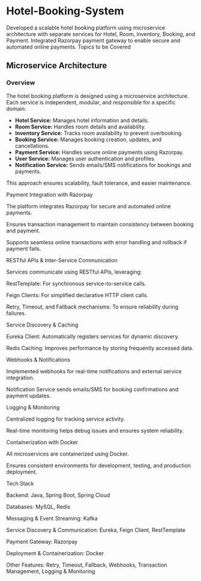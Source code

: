 # Hotel-Booking-System
Developed a scalable hotel booking platform using microservice architecture with separate services for Hotel, Room, Inventory, Booking, and Payment. Integrated Razorpay payment gateway to enable secure and automated online payments.
Topics to be Covered

## Microservice Architecture

### Overview

The hotel booking platform is designed using a microservice architecture. Each service is independent, modular, and responsible for a specific domain:


- **Hotel Service:** Manages hotel information and details.
- **Room Service:** Handles room details and availability.
- **Inventory Service:** Tracks room availability to prevent overbooking.
- **Booking Service:** Manages booking creation, updates, and cancellations.
- **Payment Service:** Handles secure online payments using Razorpay.
- **User Service:** Manages user authentication and profiles.
- **Notification Service:** Sends emails/SMS notifications for bookings and payments.

This approach ensures scalability, fault tolerance, and easier maintenance.

Payment Integration with Razorpay

The platform integrates Razorpay for secure and automated online payments.

Ensures transaction management to maintain consistency between booking and payment.

Supports seamless online transactions with error handling and rollback if payment fails.

RESTful APIs & Inter-Service Communication

Services communicate using RESTful APIs, leveraging:

RestTemplate: For synchronous service-to-service calls.

Feign Clients: For simplified declarative HTTP client calls.

Retry, Timeout, and Fallback mechanisms: To ensure reliability during failures.

Service Discovery & Caching

Eureka Client: Automatically registers services for dynamic discovery.

Redis Caching: Improves performance by storing frequently accessed data.

Webhooks & Notifications

Implemented webhooks for real-time notifications and external service integration.

Notification Service sends emails/SMS for booking confirmations and payment updates.

Logging & Monitoring

Centralized logging for tracking service activity.

Real-time monitoring helps debug issues and ensures system reliability.

Containerization with Docker

All microservices are containerized using Docker.

Ensures consistent environments for development, testing, and production deployment.

Tech Stack

Backend: Java, Spring Boot, Spring Cloud

Databases: MySQL, Redis

Messaging & Event Streaming: Kafka

Service Discovery & Communication: Eureka, Feign Client, RestTemplate

Payment Gateway: Razorpay

Deployment & Containerization: Docker

Other Features: Retry, Timeout, Fallback, Webhooks, Transaction Management, Logging & Monitoring
